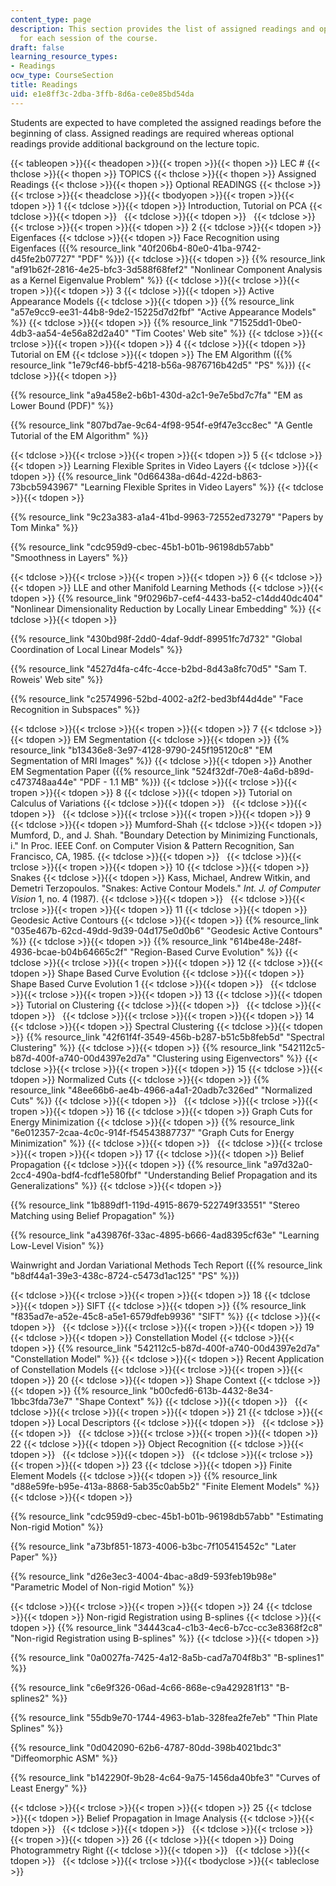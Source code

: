 ```yaml
---
content_type: page
description: This section provides the list of assigned readings and optional readings
  for each session of the course.
draft: false
learning_resource_types:
- Readings
ocw_type: CourseSection
title: Readings
uid: e1e8ff3c-2dba-3ffb-8d6a-ce0e85bd54da
---
```

Students are expected to have completed the assigned readings before the beginning of class. Assigned readings are required whereas optional readings provide additional background on the lecture topic.

{{< tableopen >}}{{< theadopen >}}{{< tropen >}}{{< thopen >}}
LEC #
{{< thclose >}}{{< thopen >}}
TOPICS
{{< thclose >}}{{< thopen >}}
Assigned Readings
{{< thclose >}}{{< thopen >}}
Optional READINGS
{{< thclose >}}{{< trclose >}}{{< theadclose >}}{{< tbodyopen >}}{{< tropen >}}{{< tdopen >}}
1
{{< tdclose >}}{{< tdopen >}}
Introduction, Tutorial on PCA
{{< tdclose >}}{{< tdopen >}}
 
{{< tdclose >}}{{< tdopen >}}
 
{{< tdclose >}}{{< trclose >}}{{< tropen >}}{{< tdopen >}}
2
{{< tdclose >}}{{< tdopen >}}
Eigenfaces
{{< tdclose >}}{{< tdopen >}}
Face Recognition using Eigenfaces ({{% resource_link "40f206b4-80e0-41ba-9742-d45fe2b07727" "PDF" %}})
{{< tdclose >}}{{< tdopen >}}
{{% resource_link "af91b62f-2816-4e25-bfc3-3d588f68fef2" "Nonlinear Component Analysis as a Kernel Eigenvalue Problem" %}}
{{< tdclose >}}{{< trclose >}}{{< tropen >}}{{< tdopen >}}
3
{{< tdclose >}}{{< tdopen >}}
Active Appearance Models
{{< tdclose >}}{{< tdopen >}}
{{% resource_link "a57e9cc9-ee31-44b8-9de2-15225d7d2fbf" "Active Appearance Models" %}}
{{< tdclose >}}{{< tdopen >}}
{{% resource_link "71525dd1-0be0-4db3-aa54-4e56a82d2a40" "Tim Cootes' Web site" %}}
{{< tdclose >}}{{< trclose >}}{{< tropen >}}{{< tdopen >}}
4
{{< tdclose >}}{{< tdopen >}}
Tutorial on EM
{{< tdclose >}}{{< tdopen >}}
The EM Algorithm ({{% resource_link "1e79cf46-bbf5-4218-b56a-9876716b42d5" "PS" %}})
{{< tdclose >}}{{< tdopen >}}

{{% resource_link "a9a458e2-b6b1-430d-a2c1-9e7e5bd7c7fa" "EM as Lower Bound (PDF)" %}}

{{% resource_link "807bd7ae-9c64-4f98-954f-e9f47e3cc8ec" "A Gentle Tutorial of the EM Algorithm" %}}

{{< tdclose >}}{{< trclose >}}{{< tropen >}}{{< tdopen >}}
5
{{< tdclose >}}{{< tdopen >}}
Learning Flexible Sprites in Video Layers
{{< tdclose >}}{{< tdopen >}}
{{% resource_link "0d66438a-d64d-422d-b863-73bcb5943967" "Learning Flexible Sprites in Video Layers" %}}
{{< tdclose >}}{{< tdopen >}}

{{% resource_link "9c23a383-a1a4-41bd-9963-72552ed73279" "Papers by Tom Minka" %}}

{{% resource_link "cdc959d9-cbec-45b1-b01b-96198db57abb" "Smoothness in Layers" %}}

{{< tdclose >}}{{< trclose >}}{{< tropen >}}{{< tdopen >}}
6
{{< tdclose >}}{{< tdopen >}}
LLE and other Manifold Learning Methods
{{< tdclose >}}{{< tdopen >}}
{{% resource_link "9f0296b7-cef4-4433-ba52-c14dd40dc404" "Nonlinear Dimensionality Reduction by Locally Linear Embedding" %}}
{{< tdclose >}}{{< tdopen >}}

{{% resource_link "430bd98f-2dd0-4daf-9ddf-89951fc7d732" "Global Coordination of Local Linear Models" %}}

{{% resource_link "4527d4fa-c4fc-4cce-b2bd-8d43a8fc70d5" "Sam T. Roweis' Web site" %}}

{{% resource_link "c2574996-52bd-4002-a2f2-bed3bf44d4de" "Face Recognition in Subspaces" %}}

{{< tdclose >}}{{< trclose >}}{{< tropen >}}{{< tdopen >}}
7
{{< tdclose >}}{{< tdopen >}}
EM Segmentation
{{< tdclose >}}{{< tdopen >}}
{{% resource_link "b13436e8-3e97-4128-9790-245f195120c8" "EM Segmentation of MRI Images" %}}
{{< tdclose >}}{{< tdopen >}}
Another EM Segmentation Paper ({{% resource_link "524f32df-70e8-4a6d-b89d-c473748aa44e" "PDF - 1.1 MB" %}})
{{< tdclose >}}{{< trclose >}}{{< tropen >}}{{< tdopen >}}
8
{{< tdclose >}}{{< tdopen >}}
Tutorial on Calculus of Variations
{{< tdclose >}}{{< tdopen >}}
 
{{< tdclose >}}{{< tdopen >}}
 
{{< tdclose >}}{{< trclose >}}{{< tropen >}}{{< tdopen >}}
9
{{< tdclose >}}{{< tdopen >}}
Mumford-Shah
{{< tdclose >}}{{< tdopen >}}
Mumford, D., and J. Shah. "Boundary Detection by Minimizing Functionals, i." In Proc. IEEE Conf. on Computer Vision & Pattern Recognition, San Francisco, CA, 1985.
{{< tdclose >}}{{< tdopen >}}
 
{{< tdclose >}}{{< trclose >}}{{< tropen >}}{{< tdopen >}}
10
{{< tdclose >}}{{< tdopen >}}
Snakes
{{< tdclose >}}{{< tdopen >}}
Kass, Michael, Andrew Witkin, and Demetri Terzopoulos. "Snakes: Active Contour Models." *Int. J. of Computer Vision* 1, no. 4 (1987).
{{< tdclose >}}{{< tdopen >}}
 
{{< tdclose >}}{{< trclose >}}{{< tropen >}}{{< tdopen >}}
11
{{< tdclose >}}{{< tdopen >}}
Geodesic Active Contours
{{< tdclose >}}{{< tdopen >}}
{{% resource_link "035e467b-62cd-49dd-9d39-04d175e0d0b6" "Geodesic Active Contours" %}}
{{< tdclose >}}{{< tdopen >}}
{{% resource_link "614be48e-248f-4936-bcae-b04b64665c2f" "Region-Based Curve Evolution" %}}
{{< tdclose >}}{{< trclose >}}{{< tropen >}}{{< tdopen >}}
12
{{< tdclose >}}{{< tdopen >}}
Shape Based Curve Evolution
{{< tdclose >}}{{< tdopen >}}
Shape Based Curve Evolution 1
{{< tdclose >}}{{< tdopen >}}
 
{{< tdclose >}}{{< trclose >}}{{< tropen >}}{{< tdopen >}}
13
{{< tdclose >}}{{< tdopen >}}
Tutorial on Clustering
{{< tdclose >}}{{< tdopen >}}
 
{{< tdclose >}}{{< tdopen >}}
 
{{< tdclose >}}{{< trclose >}}{{< tropen >}}{{< tdopen >}}
14
{{< tdclose >}}{{< tdopen >}}
Spectral Clustering
{{< tdclose >}}{{< tdopen >}}
{{% resource_link "42f61f4f-3549-456b-b287-b51c5b8feb5d" "Spectral Clustering" %}}
{{< tdclose >}}{{< tdopen >}}
{{% resource_link "542112c5-b87d-400f-a740-00d4397e2d7a" "Clustering using Eigenvectors" %}}
{{< tdclose >}}{{< trclose >}}{{< tropen >}}{{< tdopen >}}
15
{{< tdclose >}}{{< tdopen >}}
Normalized Cuts
{{< tdclose >}}{{< tdopen >}}
{{% resource_link "48ee66b6-ae4b-4966-a4a1-20adb7c326ed" "Normalized Cuts" %}}
{{< tdclose >}}{{< tdopen >}}
 
{{< tdclose >}}{{< trclose >}}{{< tropen >}}{{< tdopen >}}
16
{{< tdclose >}}{{< tdopen >}}
Graph Cuts for Energy Minimization
{{< tdclose >}}{{< tdopen >}}
{{% resource_link "6e012357-2caa-4c0c-914f-f54543887737" "Graph Cuts for Energy Minimization" %}}
{{< tdclose >}}{{< tdopen >}}
 
{{< tdclose >}}{{< trclose >}}{{< tropen >}}{{< tdopen >}}
17
{{< tdclose >}}{{< tdopen >}}
Belief Propagation
{{< tdclose >}}{{< tdopen >}}
{{% resource_link "a97d32a0-2cc4-490a-bdf4-fcdf1e580fbf" "Understanding Belief Propagation and its Generalizations" %}}
{{< tdclose >}}{{< tdopen >}}

{{% resource_link "1b889df1-119d-4915-8679-522749f33551" "Stereo Matching using Belief Propagation" %}}

{{% resource_link "a439876f-33ac-4895-b666-4ad8395cf63e" "Learning Low-Level Vision" %}}

Wainwright and Jordan Variational Methods Tech Report ({{% resource_link "b8df44a1-39e3-438c-8724-c5473d1ac125" "PS" %}})

{{< tdclose >}}{{< trclose >}}{{< tropen >}}{{< tdopen >}}
18
{{< tdclose >}}{{< tdopen >}}
SIFT
{{< tdclose >}}{{< tdopen >}}
{{% resource_link "f835ad7e-a52e-45c8-a5e1-6579dfeb9936" "SIFT" %}}
{{< tdclose >}}{{< tdopen >}}
 
{{< tdclose >}}{{< trclose >}}{{< tropen >}}{{< tdopen >}}
19
{{< tdclose >}}{{< tdopen >}}
Constellation Model
{{< tdclose >}}{{< tdopen >}}
{{% resource_link "542112c5-b87d-400f-a740-00d4397e2d7a" "Constellation Model" %}}
{{< tdclose >}}{{< tdopen >}}
Recent Application of Constellation Models
{{< tdclose >}}{{< trclose >}}{{< tropen >}}{{< tdopen >}}
20
{{< tdclose >}}{{< tdopen >}}
Shape Context
{{< tdclose >}}{{< tdopen >}}
{{% resource_link "b00cfed6-613b-4432-8e34-1bbc3fda73e7" "Shape Context" %}}
{{< tdclose >}}{{< tdopen >}}
 
{{< tdclose >}}{{< trclose >}}{{< tropen >}}{{< tdopen >}}
21
{{< tdclose >}}{{< tdopen >}}
Local Descriptors
{{< tdclose >}}{{< tdopen >}}
 
{{< tdclose >}}{{< tdopen >}}
 
{{< tdclose >}}{{< trclose >}}{{< tropen >}}{{< tdopen >}}
22
{{< tdclose >}}{{< tdopen >}}
Object Recognition
{{< tdclose >}}{{< tdopen >}}
 
{{< tdclose >}}{{< tdopen >}}
 
{{< tdclose >}}{{< trclose >}}{{< tropen >}}{{< tdopen >}}
23
{{< tdclose >}}{{< tdopen >}}
Finite Element Models
{{< tdclose >}}{{< tdopen >}}
{{% resource_link "d88e59fe-b95e-413a-8868-5ab35c0ab5b2" "Finite Element Models" %}}
{{< tdclose >}}{{< tdopen >}}

{{% resource_link "cdc959d9-cbec-45b1-b01b-96198db57abb" "Estimating Non-rigid Motion" %}}

{{% resource_link "a73bf851-1873-4006-b3bc-7f105415452c" "Later Paper" %}}

{{% resource_link "d26e3ec3-4004-4bac-a8d9-593feb19b98e" "Parametric Model of Non-rigid Motion" %}}

{{< tdclose >}}{{< trclose >}}{{< tropen >}}{{< tdopen >}}
24
{{< tdclose >}}{{< tdopen >}}
Non-rigid Registration using B-splines
{{< tdclose >}}{{< tdopen >}}
{{% resource_link "34443ca4-c1b3-4ec6-b7cc-cc3e8368f2c8" "Non-rigid Registration using B-splines" %}}
{{< tdclose >}}{{< tdopen >}}

{{% resource_link "0a0027fa-7425-4a12-8a5b-cad7a704f8b3" "B-splines1" %}}

{{% resource_link "c6e9f326-06ad-4c66-868e-c9a429281f13" "B-splines2" %}}

{{% resource_link "55db9e70-1744-4963-b1ab-328fea2fe7eb" "Thin Plate Splines" %}}

{{% resource_link "0d042090-62b6-4787-80dd-398b4021bdc3" "Diffeomorphic ASM" %}}

{{% resource_link "b142290f-9b28-4c64-9a75-1456da40bfe3" "Curves of Least Energy" %}}

{{< tdclose >}}{{< trclose >}}{{< tropen >}}{{< tdopen >}}
25
{{< tdclose >}}{{< tdopen >}}
Belief Propagation in Image Analysis
{{< tdclose >}}{{< tdopen >}}
 
{{< tdclose >}}{{< tdopen >}}
 
{{< tdclose >}}{{< trclose >}}{{< tropen >}}{{< tdopen >}}
26
{{< tdclose >}}{{< tdopen >}}
Doing Photogrammetry Right
{{< tdclose >}}{{< tdopen >}}
 
{{< tdclose >}}{{< tdopen >}}
 
{{< tdclose >}}{{< trclose >}}{{< tbodyclose >}}{{< tableclose >}}